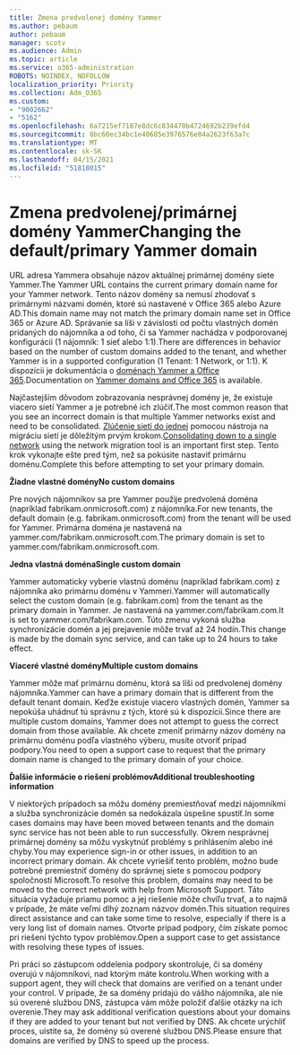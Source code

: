 ```yaml
---
title: Zmena predvolenej domény Yammer
ms.author: pebaum
author: pebaum
manager: scotv
ms.audience: Admin
ms.topic: article
ms.service: o365-administration
ROBOTS: NOINDEX, NOFOLLOW
localization_priority: Priority
ms.collection: Adm_O365
ms.custom:
- "9002662"
- "5162"
ms.openlocfilehash: 6a7215ef7187e8dc6c834470b4724692b239efd4
ms.sourcegitcommit: 8bc60ec34bc1e40685e3976576e04a2623f63a7c
ms.translationtype: MT
ms.contentlocale: sk-SK
ms.lasthandoff: 04/15/2021
ms.locfileid: "51818015"
---
```

# <a name="changing-the-defaultprimary-yammer-domain"></a><span data-ttu-id="8068e-102">Zmena predvolenej/primárnej domény Yammer</span><span class="sxs-lookup"><span data-stu-id="8068e-102">Changing the default/primary Yammer domain</span></span>

<span data-ttu-id="8068e-103">URL adresa Yammera obsahuje názov aktuálnej primárnej domény siete Yammer.</span><span class="sxs-lookup"><span data-stu-id="8068e-103">The Yammer URL contains the current primary domain name for your Yammer network.</span></span> <span data-ttu-id="8068e-104">Tento názov domény sa nemusí zhodovať s primárnymi názvami domén, ktoré sú nastavené v Office 365 alebo Azure AD.</span><span class="sxs-lookup"><span data-stu-id="8068e-104">This domain name may not match the primary domain name set in Office 365 or Azure AD.</span></span> <span data-ttu-id="8068e-105">Správanie sa líši v závislosti od počtu vlastných domén pridaných do nájomníka a od toho, či sa Yammer nachádza v podporovanej konfigurácii (1 nájomník: 1 sieť alebo 1:1).</span><span class="sxs-lookup"><span data-stu-id="8068e-105">There are differences in behavior based on the number of custom domains added to the tenant, and whether Yammer is in a supported configuration (1 Tenant: 1 Network, or 1:1).</span></span> <span data-ttu-id="8068e-106">K dispozícii je dokumentácia o [doménach Yammer a Office 365](https://docs.microsoft.com/yammer/configure-your-yammer-network/manage-yammer-domains).</span><span class="sxs-lookup"><span data-stu-id="8068e-106">Documentation on [Yammer domains and Office 365](https://docs.microsoft.com/yammer/configure-your-yammer-network/manage-yammer-domains) is available.</span></span>

<span data-ttu-id="8068e-107">Najčastejším dôvodom zobrazovania nesprávnej domény je, že existuje viacero sietí Yammer a je potrebné ich zlúčiť.</span><span class="sxs-lookup"><span data-stu-id="8068e-107">The most common reason that you see an incorrect domain is that multiple Yammer networks exist and need to be consolidated.</span></span> <span data-ttu-id="8068e-108">[Zlúčenie sietí do jednej](https://docs.microsoft.com/yammer/configure-your-yammer-network/consolidate-multiple-yammer-networks) pomocou nástroja na migráciu sietí je dôležitým prvým krokom.</span><span class="sxs-lookup"><span data-stu-id="8068e-108">[Consolidating down to a single network](https://docs.microsoft.com/yammer/configure-your-yammer-network/consolidate-multiple-yammer-networks) using the network migration tool is an important first step.</span></span> <span data-ttu-id="8068e-109">Tento krok vykonajte ešte pred tým, než sa pokúsite nastaviť primárnu doménu.</span><span class="sxs-lookup"><span data-stu-id="8068e-109">Complete this before attempting to set your primary domain.</span></span>

<span data-ttu-id="8068e-110">**Žiadne vlastné domény**</span><span class="sxs-lookup"><span data-stu-id="8068e-110">**No custom domains**</span></span>

<span data-ttu-id="8068e-111">Pre nových nájomníkov sa pre Yammer použije predvolená doména (napríklad fabrikam.onmicrosoft.com) z nájomníka.</span><span class="sxs-lookup"><span data-stu-id="8068e-111">For new tenants, the default domain (e.g. fabrikam.onmicrosoft.com) from the tenant will be used for Yammer.</span></span> <span data-ttu-id="8068e-112">Primárna doména je nastavená na yammer.com/fabrikam.onmicrosoft.com.</span><span class="sxs-lookup"><span data-stu-id="8068e-112">The primary domain is set to yammer.com/fabrikam.onmicrosoft.com.</span></span>

<span data-ttu-id="8068e-113">**Jedna vlastná doména**</span><span class="sxs-lookup"><span data-stu-id="8068e-113">**Single custom domain**</span></span>

<span data-ttu-id="8068e-114">Yammer automaticky vyberie vlastnú doménu (napríklad fabrikam.com) z nájomníka ako primárnu doménu v Yammeri.</span><span class="sxs-lookup"><span data-stu-id="8068e-114">Yammer will automatically select the custom domain (e.g. fabrikam.com) from the tenant as the primary domain in Yammer.</span></span> <span data-ttu-id="8068e-115">Je nastavená na yammer.com/fabrikam.com.</span><span class="sxs-lookup"><span data-stu-id="8068e-115">It is set to yammer.com/fabrikam.com.</span></span> <span data-ttu-id="8068e-116">Túto zmenu vykoná služba synchronizácie domén a jej prejavenie môže trvať až 24 hodín.</span><span class="sxs-lookup"><span data-stu-id="8068e-116">This change is made by the domain sync service, and can take up to 24 hours to take effect.</span></span>

<span data-ttu-id="8068e-117">**Viaceré vlastné domény**</span><span class="sxs-lookup"><span data-stu-id="8068e-117">**Multiple custom domains**</span></span>

<span data-ttu-id="8068e-118">Yammer môže mať primárnu doménu, ktorá sa líši od predvolenej domény nájomníka.</span><span class="sxs-lookup"><span data-stu-id="8068e-118">Yammer can have a primary domain that is different from the default tenant domain.</span></span> <span data-ttu-id="8068e-119">Keďže existuje viacero vlastných domén, Yammer sa nepokúša uhádnuť tú správnu z tých, ktoré sú k dispozícii.</span><span class="sxs-lookup"><span data-stu-id="8068e-119">Since there are multiple custom domains, Yammer does not attempt to guess the correct domain from those available.</span></span> <span data-ttu-id="8068e-120">Ak chcete zmeniť primárny názov domény na primárnu doménu podľa vlastného výberu, musíte otvoriť prípad podpory.</span><span class="sxs-lookup"><span data-stu-id="8068e-120">You need to open a support case to request that the primary domain name is changed to the primary domain of your choice.</span></span>

<span data-ttu-id="8068e-121">**Ďalšie informácie o riešení problémov**</span><span class="sxs-lookup"><span data-stu-id="8068e-121">**Additional troubleshooting information**</span></span>

<span data-ttu-id="8068e-122">V niektorých prípadoch sa môžu domény premiestňovať medzi nájomníkmi a služba synchronizácie domén sa nedokázala úspešne spustiť.</span><span class="sxs-lookup"><span data-stu-id="8068e-122">In some cases domains may have been moved between tenants and the domain sync service has not been able to run successfully.</span></span> <span data-ttu-id="8068e-123">Okrem nesprávnej primárnej domény sa môžu vyskytnúť problémy s prihlásením alebo iné chyby.</span><span class="sxs-lookup"><span data-stu-id="8068e-123">You may experience sign-in or other issues, in addition to an incorrect primary domain.</span></span> <span data-ttu-id="8068e-124">Ak chcete vyriešiť tento problém, možno bude potrebné premiestniť domény do správnej siete s pomocou podpory spoločnosti Microsoft.</span><span class="sxs-lookup"><span data-stu-id="8068e-124">To resolve this problem, domains may need to be moved to the correct network with help from Microsoft Support.</span></span> <span data-ttu-id="8068e-125">Táto situácia vyžaduje priamu pomoc a jej riešenie môže chvíľu trvať, a to najmä v prípade, že máte veľmi dlhý zoznam názvov domén.</span><span class="sxs-lookup"><span data-stu-id="8068e-125">This situation requires direct assistance and can take some time to resolve, especially if there is a very long list of domain names.</span></span> <span data-ttu-id="8068e-126">Otvorte prípad podpory, čím získate pomoc pri riešení týchto typov problémov.</span><span class="sxs-lookup"><span data-stu-id="8068e-126">Open a support case to get assistance with resolving these types of issues.</span></span>

<span data-ttu-id="8068e-127">Pri práci so zástupcom oddelenia podpory skontroluje, či sa domény overujú v nájomníkovi, nad ktorým máte kontrolu.</span><span class="sxs-lookup"><span data-stu-id="8068e-127">When working with a support agent, they will check that domains are verified on a tenant under your control.</span></span> <span data-ttu-id="8068e-128">V prípade, že sa domény pridajú do vášho nájomníka, ale nie sú overené službou DNS, zástupca vám môže položiť ďalšie otázky na ich overenie.</span><span class="sxs-lookup"><span data-stu-id="8068e-128">They may ask additional verification questions about your domains if they are added to your tenant but not verified by DNS.</span></span> <span data-ttu-id="8068e-129">Ak chcete urýchliť proces, uistite sa, že domény sú overené službou DNS.</span><span class="sxs-lookup"><span data-stu-id="8068e-129">Please ensure that domains are verified by DNS to speed up the process.</span></span>
